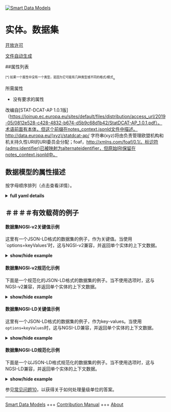 <!-- 10-Header -->  
[![Smart Data Models](https://smartdatamodels.org/wp-content/uploads/2022/01/SmartDataModels_logo.png "Logo")](https://smartdatamodels.org)  
实体。数据集  
======<!-- /10-Header -->  
<!-- 15-License -->  
[开放许可](https://github.com/smart-data-models//dataModel.STAT-DCAT-AP/blob/master/Dataset/LICENSE.md)  
[文件自动生成](https://docs.google.com/presentation/d/e/2PACX-1vTs-Ng5dIAwkg91oTTUdt8ua7woBXhPnwavZ0FxgR8BsAI_Ek3C5q97Nd94HS8KhP-r_quD4H0fgyt3/pub?start=false&loop=false&delayms=3000#slide=id.gb715ace035_0_60)  
<!-- /15-License -->  
<!-- 20-Description -->  
<!-- /20-Description -->  
<!-- 30-PropertiesList -->  

##属性列表  

<sup><sub>[*] 如果一个属性中没有一个类型，是因为它可能有几种类型或不同的格式/模式</sub></sup>。  
<!-- /30-PropertiesList -->  
<!-- 35-RequiredProperties -->  
所需属性  
- 没有要求的属性  <!-- /35-RequiredProperties -->  
<!-- 40-RequiredProperties -->  
改编自[STAT-DCAT-AP 1.0.1版]（https://joinup.ec.europa.eu/sites/default/files/distribution/access_url/2019-05/0812e528-c428-4832-b674-d5b9c68d1b42/StatDCAT-AP_1.0.1.pdf）。术语前面有本体，但这个前缀在notes_context.jsonld文件中描述。 http://data.europa.eu/(xyz)/statdcat-ap/ 字符串(xyz)将由负责管理欧盟机构和机关持久性URI的URI委员会分配；foaf，http://xmlns.com/foaf/0.1/。标识符(adms:identifier)已被映射为alternateidentifier，但原始IRI保留在notes_context.jsonld中。  
<!-- /40-RequiredProperties -->  
<!-- 50-DataModelHeader -->  
## 数据模型的属性描述  
按字母顺序排列（点击查看详情）。  
<!-- /50-DataModelHeader -->  
<!-- 60-ModelYaml -->  
<details><summary><strong>full yaml details</strong></summary>    
```yaml  
Dataset:    
  description: Dataset Schema meeting STAT-DCAT-AP 1.0.1 specification    
  properties:    
    accessRights:    
      description: 'This property refers to information that indicates whether the Dataset is open data, has access restrictions or is not public. A controlled vocabulary with three members (:public, :restricted, :non-public) will be created and maintained by the Publications Office of the EU. Enum:''public, restricted, non-public'''    
      enum:    
        - public    
        - restricted    
        - non-public    
      type: string    
      x-ngsi:    
        model: foaf:Agent    
        type: Property    
    accrualPeriodicity:    
      description: This property refers to the frequency at which the Dataset is updated.    
      type: string    
      x-ngsi:    
        model: dct:Frequency    
        type: Property    
    alternateidentifier:    
      description: 'This property refers to a secondary identifier of the Dataset, such as MAST/ADS, DataCite, DOI, EZID or W3ID.'    
      items:    
        description: Property. Each one of th different identifiers    
        format: uri    
        type: string    
      type: array    
      x-ngsi:    
        model: dct:identifier    
        type: Property    
    attribute:    
      description: 'This property links to a component used to qualify and interpret observed values, e.g. units of measure, any scaling factors and metadata such as the status of the observation (e.g. estimated, provisional). Attribute is a conceptual entity that applies to all distribution formats, e.g. in case a dataset is provided both in SDMX and in Data Cube.'    
      items:    
        description: Property. Each one of the attributes related to the item    
        type: string    
      type: array    
      x-ngsi:    
        model: stat:attribute    
        type: Property    
    conformsTo:    
      description: This property refers to an implementing rule or other specification.    
      items:    
        type: string    
      type: array    
      x-ngsi:    
        model: dct:conformsTo    
        type: Property    
    contactPoint:    
      description: It corresponds with the 'contact point' mandatory property of STAT-DCAT-AP 1.0.1. This property contains contact information that can be used for sending comments about the Dataset. Use of vCard is recommended    
      items:    
        description: Property.    
        type: string    
      type: array    
      x-ngsi:    
        model: vcard:Kind    
        type: Property    
    description:    
      description: This property contains a free-text account of the Dataset. It corresponds with the 'description' mandatory property of DCAT-AP 2.0.1. This property can be repeated for parallel language versions of the description.    
      properties:    
        de:    
          description: Property. Description in German    
          type: string    
        en:    
          description: Property. Description in English    
          type: string    
        es:    
          description: Property. Description in Spanish    
          type: string    
        fr:    
          description: Property. Description in French    
          type: string    
        it:    
          description: Property. Description in Italian    
          type: string    
        ja:    
          description: Property. Description in Japan    
          type: string    
        zh:    
          description: Property. Description in Chinese    
          type: string    
      type: object    
      x-ngsi:    
        type: Property    
    dimension:    
      description: 'This property links to a component that identifies observations, e.g. the time to which the observation applies, or a geographic region which the observation covers. Dimension is a conceptual entity that applies to all distribution formats, e.g. in case a dataset is provided both in SDMX and in Data Cube.'    
      items:    
        description: Property. Each one of th dimensions related to the item    
        type: string    
      type: array    
      x-ngsi:    
        model: stat:dimension    
        type: Property    
    distribution:    
      description: This property links the Dataset to an available Distributions. It corresponds with the 'dataset distribution' mandatory property of STAT-DCAT-AP 1.0.1    
      items:    
        description: Property. URI of the different distributions of the dataset    
        format: uri    
        type: string    
      type: array    
      x-ngsi:    
        model: dcat:distribution    
        type: Property    
    hasVersion:    
      description: 'This property refers to a related Dataset that is a version, edition, or adaptation of the described Dataset.'    
      items:    
        description: Property. Description of the different versions    
        format: uri    
        type: string    
      type: array    
      x-ngsi:    
        type: Property    
    id:    
      anyOf:    
        - description: Property. Identifier format of any NGSI entity    
          maxLength: 256    
          minLength: 1    
          pattern: ^[\w\-\.\{\}\$\+\*\[\]`|~^@!,:\\]+$    
          type: string    
        - description: Property. Identifier format of any NGSI entity    
          format: uri    
          type: string    
      description: Unique identifier of the entity    
      x-ngsi:    
        type: Property    
    identifier:    
      description: 'This property contains the main identifier for the Dataset, e.g. the URI or other unique identifier in the context of the Catalogue'    
      items:    
        description: Property. Each one of the identifiers    
        format: uri    
        type: string    
      type: array    
      x-ngsi:    
        model: dct:identifier    
        type: Property    
    isVersionOf:    
      description: 'This property contains the main identifier for the Dataset, e.g. the URI or other unique identifier in the context of the Catalogue'    
      items:    
        description: Property. Uri pointing to the different origins for the versions    
        format: uri    
        type: string    
      type: array    
      x-ngsi:    
        model: dct:identifier    
        type: Property    
    issued:    
      description: 'This property contains the date of formal issuance (e.g., publication) of the Dataset.'    
      format: date-time    
      type: string    
      x-ngsi:    
        model: dct:issued    
        type: Property    
    keyword:    
      description: 'This property contains a keyword or tag, describing the Dataset'    
      items:    
        description: Property. Description of the different keywords    
        type: string    
      type: array    
      x-ngsi:    
        model: dcat:keyword    
        type: Property    
    landingPage:    
      description: 'This property refers to a web page that provides access to the Dataset, its Distributions and/or additional information. It is intended to point to a landing page at the original data provider, not to a page on a site of a third party, such as an aggregator.'    
      items:    
        description: Property. URI of the different landing pages related to the item    
        format: uri    
        type: string    
      type: array    
      x-ngsi:    
        model: dcat:landingPage    
        type: Property    
    language:    
      description: This property refers to a language of the Dataset. This property can be repeated if there are multiple languages in the Dataset.    
      items:    
        description: Property. Each one of the languages    
        type: string    
      type: array    
      x-ngsi:    
        model: dct:LinguisticSystem    
        type: Property    
    modified:    
      description: This property contains the most recent date on which the Dataset was changed or modified.    
      format: date-time    
      type: string    
      x-ngsi:    
        model: dct:modified    
        type: Property    
    page:    
      description: This property refers to a page or document about this Dataset    
      items:    
        description: Property. Link to the different pages related to the item    
        format: uri    
        type: string    
      type: array    
      x-ngsi:    
        model: foaf:Document    
        type: Property    
    provenance:    
      description: This property contains a statement about the lineage of a Dataset.    
      items:    
        description: Property. Each one of the different provenance sources    
        type: string    
      type: array    
      x-ngsi:    
        model: dct:ProvenanceStatement    
        type: Property    
    publisher:    
      description: This property refers to an entity (organisation) responsible for making the Dataset available    
      type: string    
      x-ngsi:    
        model: foaf:Agent    
        type: Property    
    relation:    
      description: This property refers to a related resource    
      items:    
        description: Property. Additional URI related to the resource    
        format: uri    
        type: string    
      type: array    
      x-ngsi:    
        model: rdfs:Resource    
        type: Property    
    sample:    
      description: This property refers to a sample distribution of the dataset    
      items:    
        description: Property. Pointer to the different resources    
        format: uri    
        type: string    
      type: array    
      x-ngsi:    
        model: rdfs:Resource    
        type: Property    
    source:    
      description: This property refers to a related Dataset from which the described Dataset is derived    
      items:    
        description: Property. each one of the different sources    
        type: string    
      type: array    
      x-ngsi:    
        model: dct:source    
        type: Property    
    spatial:    
      description: This property refers to a geographic region that is covered by the Dataset    
      items:    
        description: 'Geoproperty. Geojson reference to the item. It can be Point, LineString, Polygon, MultiPoint, MultiLineString or MultiPolygon'    
        oneOf:    
          - description: Geoproperty. Geojson reference to the item. Point    
            properties:    
              bbox:    
                items:    
                  type: number    
                minItems: 4    
                type: array    
              coordinates:    
                items:    
                  type: number    
                minItems: 2    
                type: array    
              type:    
                enum:    
                  - Point    
                type: string    
            required:    
              - type    
              - coordinates    
            title: GeoJSON Point    
            type: object    
          - description: Geoproperty. Geojson reference to the item. LineString    
            properties:    
              bbox:    
                items:    
                  type: number    
                minItems: 4    
                type: array    
              coordinates:    
                items:    
                  items:    
                    type: number    
                  minItems: 2    
                  type: array    
                minItems: 2    
                type: array    
              type:    
                enum:    
                  - LineString    
                type: string    
            required:    
              - type    
              - coordinates    
            title: GeoJSON LineString    
            type: object    
          - description: Geoproperty. Geojson reference to the item. Polygon    
            properties:    
              bbox:    
                items:    
                  type: number    
                minItems: 4    
                type: array    
              coordinates:    
                items:    
                  items:    
                    items:    
                      type: number    
                    minItems: 2    
                    type: array    
                  minItems: 4    
                  type: array    
                type: array    
              type:    
                enum:    
                  - Polygon    
                type: string    
            required:    
              - type    
              - coordinates    
            title: GeoJSON Polygon    
            type: object    
          - description: Geoproperty. Geojson reference to the item. MultiPoint    
            properties:    
              bbox:    
                items:    
                  type: number    
                minItems: 4    
                type: array    
              coordinates:    
                items:    
                  items:    
                    type: number    
                  minItems: 2    
                  type: array    
                type: array    
              type:    
                enum:    
                  - MultiPoint    
                type: string    
            required:    
              - type    
              - coordinates    
            title: GeoJSON MultiPoint    
            type: object    
          - description: Geoproperty. Geojson reference to the item. MultiLineString    
            properties:    
              bbox:    
                items:    
                  type: number    
                minItems: 4    
                type: array    
              coordinates:    
                items:    
                  items:    
                    items:    
                      type: number    
                    minItems: 2    
                    type: array    
                  minItems: 2    
                  type: array    
                type: array    
              type:    
                enum:    
                  - MultiLineString    
                type: string    
            required:    
              - type    
              - coordinates    
            title: GeoJSON MultiLineString    
            type: object    
          - description: Geoproperty. Geojson reference to the item. MultiLineString    
            properties:    
              bbox:    
                items:    
                  type: number    
                minItems: 4    
                type: array    
              coordinates:    
                items:    
                  items:    
                    items:    
                      items:    
                        type: number    
                      minItems: 2    
                      type: array    
                    minItems: 4    
                    type: array    
                  type: array    
                type: array    
              type:    
                enum:    
                  - MultiPolygon    
                type: string    
            required:    
              - type    
              - coordinates    
            title: GeoJSON MultiPolygon    
            type: object    
      type: array    
      x-ngsi:    
        model: dct:Location    
        type: Geoproperty    
    statUnitMeasure:    
      description: 'This property links to a unit of measurement of the observations, for example Euro, square kilometre, purchasing power standard (PPS), full- time equivalent, percentage. Unit of measurement is a conceptual entity that applies to all distribution formats , e.g. in the case when a dataset is provided both in SDMX and in Data Cube.'    
      items:    
        description: 'Property. Each one of the resources to define the units of measurement '    
        type: string    
      type: array    
      x-ngsi:    
        model: stat:UnitMeasure    
        type: Property    
    temporal:    
      description: This property refers to a temporal period that the Dataset covers    
      items:    
        description: Property. Each one of the different dates or periods    
        format: date-time    
        type: string    
      type: array    
      x-ngsi:    
        model: dct:PeriodOfTime    
        type: Property    
    theme:    
      description: This property refers to a category of the Dataset. A Dataset may be associated with multiple themes    
      items:    
        description: Property. Each one of the different themes    
        type: string    
      type: array    
      x-ngsi:    
        model: dcat:theme    
        type: Property    
    title:    
      description: This property contains a name given to the Dataset. It corresponds with the 'Title' mandatory property of DCAT-AP 2.0.1. This property can be repeated for parallel language versions of the name.    
      items:    
        description: Property. Title in different languages    
        type: string    
      type: array    
      x-ngsi:    
        type: Property    
    type:    
      description: NGSI entity type. It has to be Dataset    
      enum:    
        - Dataset    
      type: string    
      x-ngsi:    
        type: Property    
    versionInfo:    
      description: This property contains a version number or other version designation of the Dataset    
      type: string    
      x-ngsi:    
        model: owl:versionInfo    
        type: Property    
    versionNotes:    
      description: This property contains a description of the differences between this version and a previous version of the Dataset. This property can be repeated for parallel language versions of the version notes.    
      items:    
        description: Property. Each one of the notes related to the item    
        type: string    
      type: array    
      x-ngsi:    
        model: adms:versionNotes    
        type: Property    
  required:    
    - id    
    - type    
    - description    
    - title    
  type: object    
  x-derived-from: ""    
  x-disclaimer: 'Redistribution and use in source and binary forms, with or without modification, are permitted  provided that the license conditions are met. Copyleft (c) 2022 Contributors to Smart Data Models Program'    
  x-license-url: https://github.com/smart-data-models/dataModel.STAT-DCAT-AP/blob/master/Dataset/LICENSE.md    
  x-model-schema: https://raw.githubusercontent.com/smart-data-models/dataModel.STAT-DCAT-AP/master/Dataset/schema.json    
  x-model-tags: INTERSTAT    
  x-version: 1.0.0    
```  
</details>    
<!-- /60-ModelYaml -->  
<!-- 70-MiddleNotes -->  
<!-- /70-MiddleNotes -->  
<!-- 80-Examples -->  
## ＃＃＃＃有效载荷的例子  
#### 数据集NGSI-v2关键值示例  
这里有一个JSON-LD格式的数据集的例子，作为关键值。当使用`options=keyValues'时，这与NGSI-v2兼容，并返回单个实体的上下文数据。  
<details><summary><strong>show/hide example</strong></summary>    
```json  
{  
  "id": "urn:ngsi-ld:Dataset:dsd1",  
  "type": "Dataset",  
  "title": [  
    "dsd1"  
  ],  
  "language": [  
    "en",  
    "fr"  
  ],  
  "description": {  
    "en": "Population by sex, age and local administrative unit",  
    "fr": "Population par sexe, âge et unité administrative locale"  
  },  
  "dimension": [  
    "urn:ngsi-ld:DimensionProperty:dim-age",  
    "urn:ngsi-ld:DimensionProperty:dim-sex",  
    "urn:ngsi-ld:DimensionProperty:dim-lau"  
  ],  
  "attribute": [  
    "urn:ngsi-ld:AttributeProperty:unitMeasure",  
    "urn:ngsi-ld:AttributeProperty:att-nuts3"  
  ],  
  "statUnitMeasure": [  
    "urn:ngsi-ld:Measure:obsValue"  
  ]  
}  
```  
</details>  
#### 数据集NGSI-v2规范化示例  
下面是一个规范化的JSON-LD格式的数据集的例子。当不使用选项时，这与NGSI-v2兼容，并返回单个实体的上下文数据。  
<details><summary><strong>show/hide example</strong></summary>    
```json  
{  
  "id": "urn:ngsi-ld:Dataset:dsd1",  
  "type": "Dataset",  
  "title": {  
    "type": "array",  
    "value": [  
      "dsd1"  
    ]  
  },  
  "language": {  
    "type": "array",  
    "value": [  
      "en",  
      "fr",  
      "it",  
      "es",  
      "de",  
      "jp",  
      "zh"  
    ]  
  },  
  "description": {  
    "type": "StructuredValue",  
    "value": {  
      "en": "Population by sex, age and local administrative unit",  
      "fr": "Population par sexe, âge et unité administrative locale"  
    }  
  },  
  "dimension": {  
    "type": "array",  
    "value": [  
      "urn:ngsi-ld:DimensionProperty:dim-age",  
      "urn:ngsi-ld:DimensionProperty:dim-sex",  
      "urn:ngsi-ld:DimensionProperty:dim-lau"  
    ]  
  },  
  "attribute": {  
    "type": "array",  
    "value": [  
      "urn:ngsi-ld:AttributeProperty:unitMeasure",  
      "urn:ngsi-ld:AttributeProperty:att-nuts3"  
    ]  
  },  
  "statUnitMeasure": {  
    "type": "Text",  
    "value": [  
      "urn:ngsi-ld:Measure:obsValue"  
    ]  
  }  
}  
```  
</details>  
#### 数据集NGSI-LD关键值示例  
这里有一个JSON-LD格式的数据集的例子，作为key-values。当使用`options=keyValues`时，这与NGSI-LD兼容，并返回单个实体的上下文数据。  
<details><summary><strong>show/hide example</strong></summary>    
```json  
{  
  "id": "urn:ngsi-ld:Dataset:dsd1",  
  "type": "Dataset",  
  "title": [  
    "dsd1"  
  ],  
  "language": [  
    "en",  
    "fr"  
  ],  
  "description": {  
    "en": "Population by sex, age and local administrative unit",  
    "fr": "Population par sexe, âge et unité administrative locale"  
  },  
  "dimension": [  
    "urn:ngsi-ld:DimensionProperty:dim-age",  
    "urn:ngsi-ld:DimensionProperty:dim-sex",  
    "urn:ngsi-ld:DimensionProperty:dim-lau"  
  ],  
  "attribute": [  
    "urn:ngsi-ld:AttributeProperty:unitMeasure",  
    "urn:ngsi-ld:AttributeProperty:att-nuts3"  
  ],  
  "statUnitMeasure": [  
    "urn:ngsi-ld:Measure:obsValue"  
  ],  
  "@context": [  
    "https://smart-data-models.github.io/dataModel.STAT-DCAT-AP/context.jsonld",  
    "https://uri.etsi.org/ngsi-ld/v1/ngsi-ld-core-context.jsonld"  
  ]  
}  
```  
</details>  
#### 数据集NGSI-LD规范化示例  
下面是一个以JSON-LD格式规范化的数据集的例子。当不使用选项时，这与NGSI-LD兼容，并返回单个实体的上下文数据。  
<details><summary><strong>show/hide example</strong></summary>    
```json  
{  
  "id": "urn:ngsi-ld:Dataset:dsd1",  
  "type": "Dataset",  
  "title": {  
    "type": "Property",  
    "value": [  
      "dsd1"  
    ]  
  },  
  "language": {  
    "type": "Property",  
    "value": [  
      "en",  
      "fr"  
    ]  
  },  
  "description": {  
    "type": "Property",  
    "value": {  
      "en": "Population by sex, age and local administrative unit",  
      "fr": "Population par sexe, âge et unité administrative locale"  
    }  
  },  
  "dimension": {  
    "type": "Property",  
    "value": [  
      "urn:ngsi-ld:DimensionProperty:dim-age",  
      "urn:ngsi-ld:DimensionProperty:dim-sex",  
      "urn:ngsi-ld:DimensionProperty:dim-lau"  
    ]  
  },  
  "attribute": {  
    "type": "Property",  
    "value": [  
      "urn:ngsi-ld:AttributeProperty:unitMeasure",  
      "urn:ngsi-ld:AttributeProperty:att-nuts3"  
    ]  
  },  
  "statUnitMeasure": {  
    "type": "Property",  
    "value": [  
      "urn:ngsi-ld:Measure:obsValue"  
    ]  
  },  
  "@context": [  
    "https://smart-data-models.github.io/dataModel.STAT-DCAT-AP/context.jsonld",  
    "https://uri.etsi.org/ngsi-ld/v1/ngsi-ld-core-context.jsonld"  
  ]  
}  
```  
</details><!-- /80-Examples -->  
<!-- 90-FooterNotes -->  
<!-- /90-FooterNotes -->  
<!-- 95-Units -->  
参见[常见问题10](https://smartdatamodels.org/index.php/faqs/)，以获得关于如何处理量级单位的答案。  
<!-- /95-Units -->  
<!-- 97-LastFooter -->  
---  
[Smart Data Models](https://smartdatamodels.org) +++ [Contribution Manual](https://bit.ly/contribution_manual) +++ [About](https://bit.ly/Introduction_SDM)<!-- /97-LastFooter -->  
